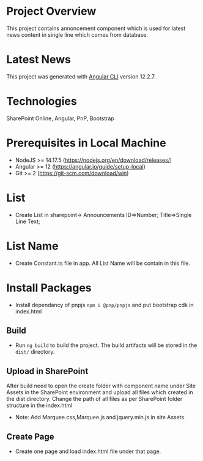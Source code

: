 # Project Overview

This project contains annoncement component which is used for latest news content in single line which comes from database.

# Latest News

This project was generated with [Angular CLI](https://github.com/angular/angular-cli) version 12.2.7.

# Technologies

SharePoint Online, Angular, PnP, Bootstrap

# Prerequisites in Local Machine

- NodeJS >= 14.17.5 (https://nodejs.org/en/download/releases/)
- Angular >= 12 (https://angular.io/guide/setup-local)
- Git >= 2 (https://git-scm.com/download/win)

# List
- Create List in sharepoint-> Announcements 
    ID=>Number;
    Title=>Single Line Text;

# List Name
- Create Constant.ts file in app. All List Name will be contain in this file.  

# Install Packages

- Install dependancy of pnpjs `npm i @pnp/pnpjs` and put bootstrap cdk in index.html


## Build

- Run `ng build` to build the project. The build artifacts will be stored in the `dist/` directory.

## Upload in SharePoint

After build need to open the create folder with component name under Site Assets in the SharePoint environment and upload all files which created in the dist directory. Change the path of all files as per SharePoint folder structure in the index.html

- Note: Add Marquee.css,Marquee.js and jquery.min.js in site Assets.

## Create Page
- Create one page and load index.html file under that page.
